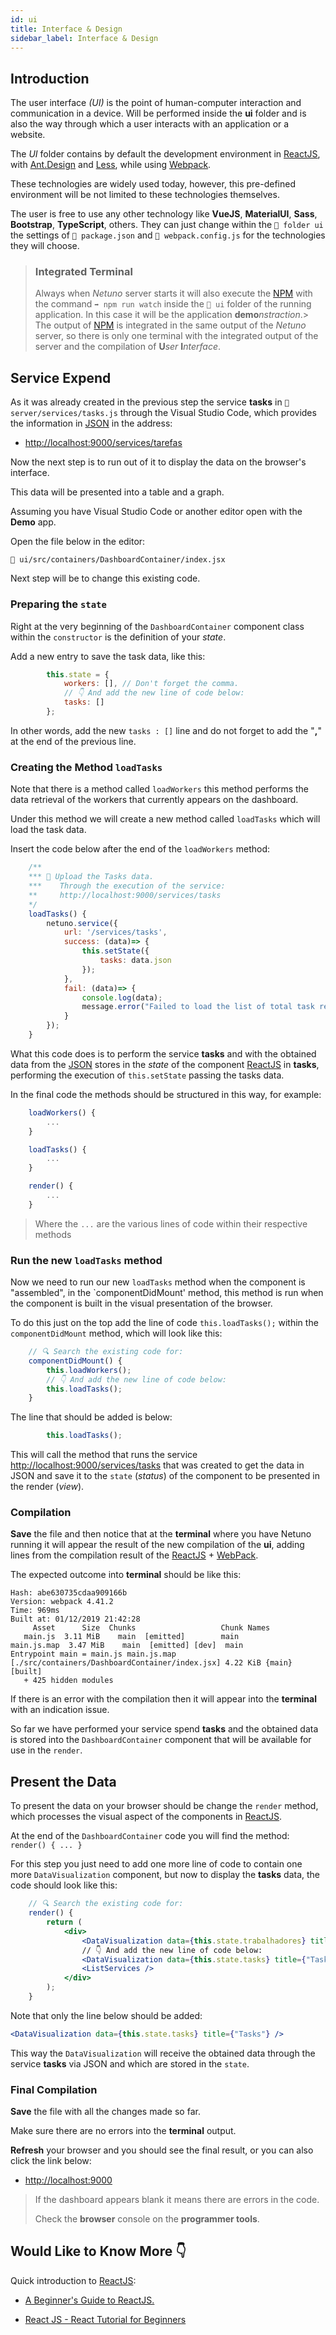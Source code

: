 ```yaml
---
id: ui
title: Interface & Design
sidebar_label: Interface & Design
---
```


## Introduction

The user interface _(UI)_ is the point of human-computer interaction and communication in a device. Will be performed inside the **ui** folder and is also the way through which a user interacts with an application or a website.

The _UI_ folder contains by default the development environment in <a href="https://reactjs.org/" target="_blank">ReactJS</a>, with <a href="https://ant.design/" target="_blank">Ant.Design</a> and <a href="http://lesscss.org/" target="_blank">Less</a>, while using <a href="https://webpack.js.org/" target="_blank">Webpack</a>.

These technologies are widely used today, however, this pre-defined environment will be not limited to these technologies themselves.

The user is free to use any other technology like **VueJS**, **MaterialUI**, **Sass**, **Bootstrap**, **TypeScript**, others. They can just change within the `📂 folder ui` the settings of `📂 package.json` and `📂 webpack.config.js` for the technologies they will choose.

> ### Integrated Terminal
>
> Always when _Netuno_ server starts it will also execute the <a href="https://www.npmjs.com/" target="_blank">NPM</a> with the command `➡️ npm run watch` inside the `📂 ui` folder of the running application. In this case it will be the application **demo**_nstraction_.>
> The output of <a href="https://www.npmjs.com/" target="_blank">NPM</a> is integrated in the same output of the _Netuno_ server, so there is only one terminal with the integrated output of the server and the compilation of **U**_ser_ **I**_nterface_.

## Service Expend

As it was already created in the previous step the service **tasks** in `📂 server/services/tasks.js` through the Visual Studio Code, which provides the information in <a href="https://www.w3schools.com/js/js_json_intro.asp" target="_blank">JSON</a> in the address:

* <a href="http://localhost:9000/services/tarefas" target="_blank">http://localhost:9000/services/tarefas</a>

Now the next step is to run out of it to display the data on the browser's interface.

This data will be presented into a table and a graph.

Assuming you have Visual Studio Code or another editor open with the **Demo** app.

Open the file below in the editor:

`📂 ui/src/containers/DashboardContainer/index.jsx`

Next step will be to change this existing code.

### Preparing the `state`

Right at the very beginning of the `DashboardContainer` component class within the `constructor` is the definition of your _state_.

Add a new entry to save the task data, like this:

```jsx
        this.state = {
            workers: [], // Don't forget the comma.
            // 👇 And add the new line of code below:
            tasks: []
        };
```

In other words, add the new `tasks : []` line and do not forget to add the "**,**" at the end of the previous line.

### Creating the Method `loadTasks`

Note that there is a method called `loadWorkers` this method performs the data retrieval of the workers that currently appears on the dashboard.

Under this method we will create a new method called `loadTasks` which will load the task data.

Insert the code below after the end of the `loadWorkers` method:

```jsx
    /**
    *** 🚀 Upload the Tasks data.
    ***    Through the execution of the service:
    **     http://localhost:9000/services/tasks
    */
    loadTasks() {
        netuno.service({
            url: '/services/tasks',
            success: (data)=> {
                this.setState({
                    tasks: data.json
                });
            },
            fail: (data)=> {
                console.log(data);
                message.error("Failed to load the list of total task records.")
            }
        });
    }
```

What this code does is to perform the service **tasks** and with the obtained data from the <a href="https://en.wikipedia.org/wiki/JSON" target="_blank">JSON</a> stores in the _state_ of the component <a href="https://reactjs.org/" target="_blank">ReactJS</a> in **tasks**, performing the execution of `this.setState` passing the tasks data.

In the final code the methods should be structured in this way, for example:

```jsx
    loadWorkers() {
        ...
    }

    loadTasks() {
        ...
    }

    render() {
        ...
    }
```

> Where the `...` are the various lines of code within their respective methods

### Run the new `loadTasks` method

Now we need to run our new `loadTasks` method when the component is "assembled", in the `componentDidMount' method, this method is run when the component is built in the visual presentation of the browser.

To do this just on the top add the line of code `this.loadTasks();` within the `componentDidMount` method, which will look like this:

```jsx
    // 🔍 Search the existing code for:
    componentDidMount() {
        this.loadWorkers();
        // 👇 And add the new line of code below:
        this.loadTasks();
    }
```

The line that should be added is below:

```jsx
        this.loadTasks();
```

This will call the method that runs the service <a href="http://localhost:9000/services/tasks" target="_blank">http://localhost:9000/services/tasks</a> that was created to get the data in JSON and save it to the `state` (_status_) of the component to be presented in the render (_view_).

### Compilation

**Save** the file and then notice that at the **terminal** where you have Netuno running it will appear the result of the new compilation of the **ui**, adding lines from the compilation result of the <a href="https://reactjs.org/" target="_blank">ReactJS</a> + <a href="https://webpack.js.org/" target="_blank">WebPack</a>.

The expected outcome into **terminal** should be like this:

```
Hash: abe630735cdaa909166b
Version: webpack 4.41.2
Time: 969ms
Built at: 01/12/2019 21:42:28
     Asset      Size  Chunks                   Chunk Names
   main.js  3.11 MiB    main  [emitted]        main
main.js.map  3.47 MiB    main  [emitted] [dev]  main
Entrypoint main = main.js main.js.map
[./src/containers/DashboardContainer/index.jsx] 4.22 KiB {main} [built]
   + 425 hidden modules
```

If there is an error with the compilation then it will appear into the **terminal** with an indication issue.

So far we have performed your service spend **tasks** and the obtained data is stored into the `DashboardContainer` component that will be available for use in the `render`.

## Present the Data

To present the data on your browser should be change the `render` method, which processes the visual aspect of the components in <a href="https://reactjs.org/" target="_blank">ReactJS</a>.

At the end of the `DashboardContainer` code you will find the method: `render() { ... }`

For this step you just need to add one more line of code to contain one more `DataVisualization` component, but now to display the **tasks** data, the code should look like this:

```jsx
    // 🔍 Search the existing code for:
    render() {
        return (
            <div>
                <DataVisualization data={this.state.trabalhadores} title={"Workers"} />
                // 👇 And add the new line of code below:
                <DataVisualization data={this.state.tasks} title={"Tasks"} />
                <ListServices />
            </div>
        );
    }
```

Note that only the line below should be added:

```jsx
<DataVisualization data={this.state.tasks} title={"Tasks"} />
```

This way the `DataVisualization` will receive the obtained data through the service **tasks** via JSON and which are stored in the `state`.

### Final Compilation

**Save** the file with all the changes made so far.

Make sure there are no errors into the **terminal** output.

**Refresh** your browser and you should see the final result, or you can also click the link below:

* <a href="http://localhost:9000" target="_blank">http://localhost:9000</a>

> If the dashboard appears blank it means there are errors in the code.
>
> Check the **browser** console on the **programmer tools**.

## Would Like to Know More 👇

Quick introduction to <a href="https://reactjs.org/" target="_blank">ReactJS</a>:

* <a href="https://medium.com/rocketseat/um-guia-para-iniciantes-no-react-js-80e1ac357649" target="_blank"> A Beginner's Guide to ReactJS.

* <a href="https://www.youtube.com/watch?v=Ke90Tje7VS0&t=3104s" target=" _blank"> React JS - React Tutorial for Beginners
